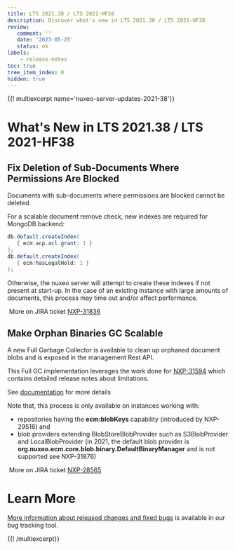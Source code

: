 ```yaml
---
title: LTS 2021.38 / LTS 2021-HF38
description: Discover what's new in LTS 2021.38 / LTS 2021-HF38
review:
   comment: ''
   date: '2023-05-25'
   status: ok
labels:
    - release-notes
toc: true
tree_item_index: 0
hidden: true
---
```


{{! multiexcerpt name='nuxeo-server-updates-2021-38'}}
# What's New in LTS 2021.38 / LTS 2021-HF38

## Fix Deletion of Sub-Documents Where Permissions Are Blocked


Documents with sub-documents where permissions are blocked cannot be deleted.

For a scalable document remove check, new indexes are required for MongoDB backend:
```Java
db.default.createIndex(
   { ecm:acp.acl.grant: 1 }
);
db.default.createIndex(
   { ecm:hasLegalHold: 1 }
);
```
Otherwise, the nuxeo server will attempt to create these indexes if not present at start-up. In the case of an existing instance with large amounts of documents, this process may time out and/or affect performance.

<i class="fa fa-long-arrow-right" aria-hidden="true"></i>&nbsp;More on JIRA ticket [NXP-31836](https://jira.nuxeo.com/browse/NXP-31836)

## Make Orphan Binaries GC Scalable


A new Full Garbage Collector is available to clean up orphaned document blobs and is exposed in the management Rest API.

This Full GC implementation leverages the work done for [NXP-31594](https://jira.nuxeo.com/browse/NXP-31594) which contains detailed release notes about limitations.

See [documentation](https://doc.nuxeo.com/rest-api/1/blobs-endpoint/) for more details

Note that, this process is only available on instances working with: 
- repositories having the **ecm:blobKeys** capability (introduced by NXP-29516) 
  and
- blob providers extending BlobStoreBlobProvider such as S3BlobProvider and LocalBlobProvider (in 2021, the default blob provider is **org.nuxeo.ecm.core.blob.binary.DefaultBinaryManager** and is not supported see NXP-31876)


<i class="fa fa-long-arrow-right" aria-hidden="true"></i>&nbsp;More on JIRA ticket [NXP-28565](https://jira.nuxeo.com/browse/NXP-28565)


# Learn More

[More information about released changes and fixed bugs](https://jira.nuxeo.com/secure/ReleaseNote.jspa?projectId=10011&version=22282) is available in our bug tracking tool.

{{! /multiexcerpt}}

